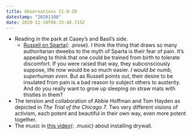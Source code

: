 ```yaml
---
title: Observations 11-8-20
datestamp: "20201108"
date: 2020-11-10T06:33:48.715Z
---
```

- Reading in the park at Casey’s and Basil’s side.
	- [Russell on Sparta](https://bookshop.org/a/10169/9780671201586){: .prose}. I think the thing that draws so many authoritarian dweebs to the myth of Sparta is their fear of pain. It’s appealing to think that one could be trained from birth to tolerate discomfort. If you were raised that way, they subconsciously suppose, life now would be so much easier. *I would be numb, superhuman even.* But as Russell points out, their desire to be insulated from pain is a bad reason to subject others to austerity. And do you really want to grow up sleeping on straw mats with thistles in them?
- The tension and collaboration of Abbie Hoffman and Tom Hayden as depicted in *The Trial of the Chicago 7*. Two very different visions of activism, each potent and beautiful in their own way, even more potent together.
- The music in [this video](https://www.youtube.com/watch?v=OJUuLmFdpuo){: .music} about installing drywall.